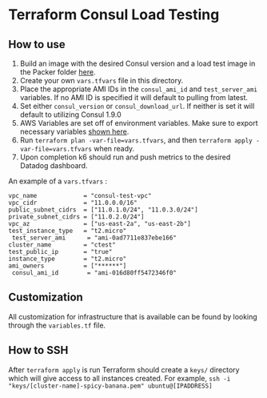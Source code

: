 # Terraform Consul Load Testing
## How to use
1. Build an image with the desired Consul version and a load test image in the Packer folder [here](../packer).
2. Create your own `vars.tfvars` file in this directory.
3. Place the appropriate AMI IDs in the `consul_ami_id` and `test_server_ami` variables. If no AMI ID is specified it will default
to pulling from latest.
4. Set either `consul_version` or `consul_download_url`. If neither is set it will default to utilizing Consul 1.9.0
5. AWS Variables are set off of environment variables. Make sure to export necessary variables [shown here](https://registry.terraform.io/providers/hashicorp/aws/latest/docs#environment-variables).
6. Run `terraform plan -var-file=vars.tfvars`, and then `terraform apply -var-file=vars.tfvars` when ready.
7. Upon completion k6 should run and push metrics to the desired Datadog dashboard.

An example of a `vars.tfvars` :

```
vpc_name             = "consul-test-vpc"
vpc_cidr             = "11.0.0.0/16"
public_subnet_cidrs  = ["11.0.1.0/24", "11.0.3.0/24"]
private_subnet_cidrs = ["11.0.2.0/24"]
vpc_az               = ["us-east-2a", "us-east-2b"]
test_instance_type   = "t2.micro"
 test_server_ami      = "ami-0ad7711e837ebe166"
cluster_name         = "ctest"
test_public_ip       = "true"
instance_type        = "t2.micro"
ami_owners           = ["******"]
 consul_ami_id        = "ami-016d80ff5472346f0"
````
 
## Customization
All customization for infrastructure that is available can be found by looking through the `variables.tf` file.
 
## How to SSH
After `terraform apply` is run Terraform should create a `keys/` directory which will give access to all instances created.
For example, `ssh -i "keys/[cluster-name]-spicy-banana.pem" ubuntu@[IPADDRESS]`

